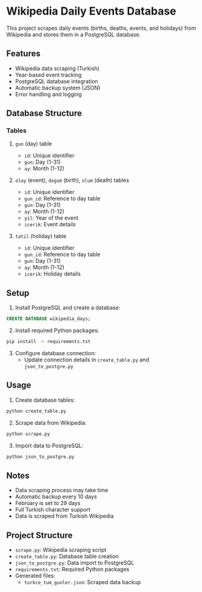 # Wikipedia Daily Events Database

This project scrapes daily events (births, deaths, events, and holidays) from Wikipedia and stores them in a PostgreSQL database.

## Features

- Wikipedia data scraping (Turkish)
- Year-based event tracking
- PostgreSQL database integration
- Automatic backup system (JSON)
- Error handling and logging

## Database Structure

### Tables

1. `gun` (day) table
   - `id`: Unique identifier
   - `gun`: Day (1-31)
   - `ay`: Month (1-12)

2. `olay` (event), `dogum` (birth), `olum` (death) tables
   - `id`: Unique identifier
   - `gun_id`: Reference to day table
   - `gun`: Day (1-31)
   - `ay`: Month (1-12)
   - `yil`: Year of the event
   - `icerik`: Event details

3. `tatil` (holiday) table
   - `id`: Unique identifier
   - `gun_id`: Reference to day table
   - `gun`: Day (1-31)
   - `ay`: Month (1-12)
   - `icerik`: Holiday details

## Setup

1. Install PostgreSQL and create a database:
```sql
CREATE DATABASE wikipedia_days;
```

2. Install required Python packages:
```bash
pip install -r requirements.txt
```

3. Configure database connection:
   - Update connection details in `create_table.py` and `json_to_postgre.py`

## Usage

1. Create database tables:
```bash
python create_table.py
```

2. Scrape data from Wikipedia:
```bash
python scrape.py
```

3. Import data to PostgreSQL:
```bash
python json_to_postgre.py
```

## Notes

- Data scraping process may take time
- Automatic backup every 10 days
- February is set to 29 days
- Full Turkish character support
- Data is scraped from Turkish Wikipedia

## Project Structure

- `scrape.py`: Wikipedia scraping script
- `create_table.py`: Database table creation
- `json_to_postgre.py`: Data import to PostgreSQL
- `requirements.txt`: Required Python packages
- Generated files:
  - `turkce_tum_gunler.json`: Scraped data backup 
